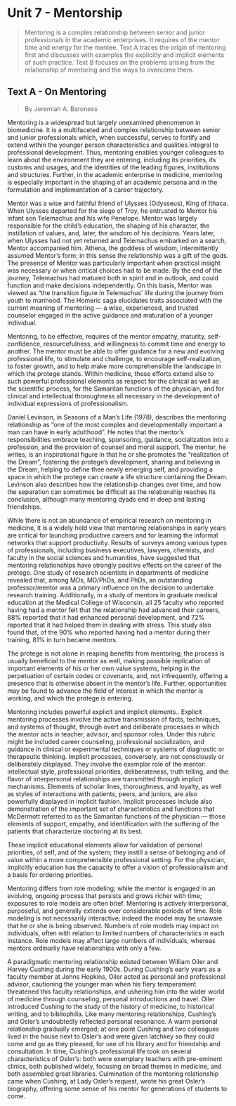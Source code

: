 # Unit 7 - Mentorship

> Mentoring is a complex relationship between senior and junior professionals in the academic enterprises. It requires of the mentor time and energy for the mentee. Text A traces the origin of mentoring first and discusses with examples the explicitly and implicit elements of such practice. Text B focuses on the problems arising from the relationship of mentoring and the ways to overcome them.

## Text A - On Mentoring

> By Jeremiah A. Baroness

Mentoring is a widespread but largely unexamined phenomenon in biomedicine. It is a multifaceted and complex relationship between senior and junior professionals which, when successful, serves to fortify and extend within the younger person characteristics and qualities integral to professional development. Thus, mentoring enables younger colleagues to learn about the environment they are entering, including its priorities, its customs and usages, and the identities of the leading figures, institutions and structures. Further, in the academic enterprise in medicine, mentoring is especially important in the shaping of an academic persona and in the formulation and implementation of a career trajectory.

Mentor was a wise and faithful friend of Ulysses (Odysseus), King of Ithaca. When Ulysses departed for the siege of Troy, he entrusted to Mentor his infant son Telemachus and his wife Penelope. Mentor was largely responsible for the child’s education, the shaping of his character, the instillation of values, and, later, the wisdom of his decisions. Years later, when Ulysses had not yet returned and Telemachus embarked on a search, Mentor accompanied him. Athena, the goddess of wisdom, intermittently assumed Mentor’s form; in this sense the relationship was a gift of the gods. The presence of Mentor was particularly important when practical insight was necessary or when critical choices had to be made. By the end of the journey, Telemachus had matured both in spirit and in outlook, and could function and make decisions independently. On this basis, Mentor was viewed as “the transition figure in Telemachus’ life during the journey from youth to manhood. The Homeric saga elucidates traits associated with the current meaning of mentoring — a wise, experienced, and trusted counselor engaged in the active guidance and maturation of a younger individual.

Mentoring, to be effective, requires of the mentor empathy, maturity, self-confidence, resourcefulness, and willingness to commit time and energy to another. The mentor must be able to offer guidance for a new and evolving professional life, to stimulate and challenge, to encourage self-realization, to foster growth, and to help make more comprehensible the landscape in which the protege stands. Within medicine, these efforts extend also to such powerful professional elements as respect for the clinical as well as the scientific process, for the Samaritan functions of the physician, and for clinical and intellectual thoroughness all necessary in the development of individual expressions of professionalism.

Daniel Levinson, in Seasons of a Man’s Life (1978), describes the mentoring relationship as “one of the most complex and developmentally important a man can have in early adulthood”. He notes that the mentor’s responsibilities embrace teaching, sponsoring, guidance, socialization into a profession, and the provision of counsel and moral support. The mentor, he writes, is an inspirational figure in that he or she promotes the “realization of the Dream”, fostering the protege’s development, sharing and believing in the Dream, helping to define thee newly emerging self, and providing a space in which the protege can create a life structure containing the Dream. Levinson also describes how the relationship changes over time, and how the separation can sometimes be difficult as the relationship reaches its conclusion, although many mentoring dyads end in deep and lasting friendships.

While there is not an abundance of empirical research on mentoring in medicine, it is a widely held view that mentoring relationships in early years  are critical for launching productive careers and for learning the informal networks that support productivity. Results of surveys among various types of professionals, including business executives, lawyers, chemists, and faculty in the social sciences and humanities, have suggested that mentoring relationships have strongly positive effects on the career of the protege. One study of research scientists in departments of medicine revealed that, among MDs, MD/PhDs, and PhDs, an outstanding professor/mentor was a primary influence on the decision to undertake research training. Additionally, in a study of mentors in graduate medical education at the Medical College of Wisconsin, all 25 faculty who reported having had a mentor felt that the relationship had advanced their careers, 88% reported that it had enhanced personal development, and 72% reported that it had helped them in dealing with stress. This study also found that, of the 90% who reported having had a mentor during their training, 81% in turn became mentors.

The protege is not alone in reaping benefits from mentoring; the process is usually beneficial to the mentor as well, making possible replication of important elements of his or her own value systems, helping in the perpetuation of certain codes or covenants, and, not infrequently, offering a presence that is otherwise absent in the mentor’s life. Further, opportunities may be found to advance the field of interest in which the mentor is working, and which the protege is entering.

Mentoring includes powerful explicit and implicit elements.. Explicit mentoring processes involve the active transmission of facts, techniques, and systems of thought, through overt and deliberate processes in which the mentor acts in teacher, advisor, and sponsor roles. Under this rubric might be included career counseling, professional socialization, and guidance in clinical or experimental techniques or systems of diagnostic or therapeutic thinking. Implicit processes, conversely, are not consciously or deliberately displayed. They involve the exemplar role of the mentor: intellectual style, professional priorities, deliberateness, truth telling, and the flavor of interpersonal relationships are transmitted through implicit mechanisms. Elements of scholar lines, thoroughness, and loyalty, as well as styles of interactions with patients, peers, and juniors, are also powerfully displayed in implicit fashion. Implicit processes include also demonstration of the important set of characteristics and functions that McDermott referred to as the Samaritan functions of the physician — those elements of support, empathy, and identification with the suffering of the patients that characterize doctoring at its best.

These implicit educational elements allow for validation of personal priorities, of self, and of the system; they instill a sense of belonging and of value within a more comprehensible professional setting. For the physician, implicitly education has the capacity to offer a vision of professionalism and a basis for ordering priorities.

Mentoring differs from role modeling; while the mentor is engaged in an evolving, ongoing process that persists and grows richer with time; exposures to role models are often brief. Mentoring is actively interpersonal, purposeful, and generally extends over considerable periods of time. Role modeling is not necessarily interactive; indeed the model may be unaware that he or she is being observed. Numbers of role models may impact on individuals, often with relation to limited numbers of characteristics in each instance. Role models may affect large numbers of individuals, whereas mentors ordinarily have relationships with only a few.

A paradigmatic mentoring relationship existed between William Oiler and Harvey Cushing during the early 1900s. During Cushing’s early years as a faculty member at Johns Hopkins, Oiler acted as personal and professional advisor, cautioning the younger man when his fiery temperament threatened this faculty relationships, and ushering him into the wider world of medicine through counseling, personal introductions and travel. Oiler introduced Cushing to the study of the history of medicine, to historical writing, and to bibliophilia. Like many mentoring relationships, Cushing’s and Osler’s undoubtedly reflected personal resonance. A warm personal relationship gradually emerged; at one point Cushing and two colleagues lived in the house next to Osler’s and were given latchkey so they could come and go as they pleased, for use of his library and for friendship and consultation. In time, Cushing’s professional life took on several characteristics of Osler’s: both were exemplary teachers with pre-eminent clinics, both published widely, focusing on broad themes in medicine, and both assembled great libraries. Culmination of the mentoring relationship came when Cushing, at Lady Osler’s request, wrote his great Osler’s biography, offering some sense of his mentor for generations of students to come.
